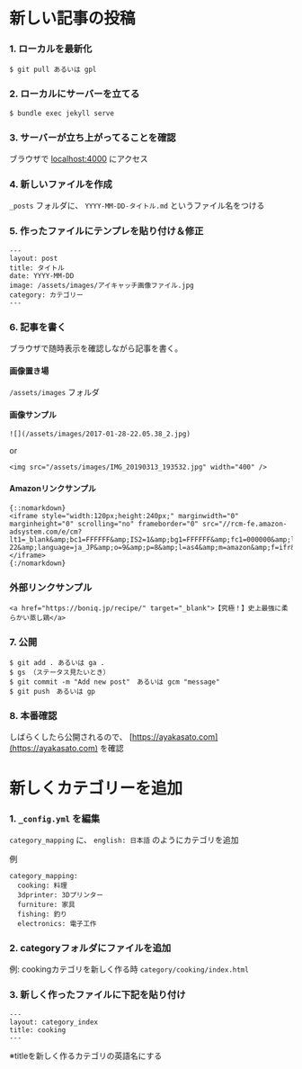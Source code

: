 # 新しい記事の投稿

### 1. ローカルを最新化

```
$ git pull あるいは gpl
```

### 2. ローカルにサーバーを立てる

```
$ bundle exec jekyll serve
```

### 3. サーバーが立ち上がってることを確認

ブラウザで [localhost:4000](localhost:4000) にアクセス

### 4. 新しいファイルを作成

`_posts` フォルダに、 `YYYY-MM-DD-タイトル.md` というファイル名をつける

### 5. 作ったファイルにテンプレを貼り付け＆修正

```
---
layout: post
title: タイトル
date: YYYY-MM-DD
image: /assets/images/アイキャッチ画像ファイル.jpg
category: カテゴリー
---
```

### 6. 記事を書く

ブラウザで随時表示を確認しながら記事を書く。

#### 画像置き場

`/assets/images` フォルダ

#### 画像サンプル

```
![](/assets/images/2017-01-28-22.05.38_2.jpg)
```
or
```
<img src="/assets/images/IMG_20190313_193532.jpg" width="400" />
```

#### Amazonリンクサンプル

```
{::nomarkdown}
<iframe style="width:120px;height:240px;" marginwidth="0" marginheight="0" scrolling="no" frameborder="0" src="//rcm-fe.amazon-adsystem.com/e/cm?lt1=_blank&amp;bc1=FFFFFF&amp;IS2=1&amp;bg1=FFFFFF&amp;fc1=000000&amp;lc1=0000FF&amp;t=sugarayaka-22&amp;language=ja_JP&amp;o=9&amp;p=8&amp;l=as4&amp;m=amazon&amp;f=ifr&amp;ref=as_ss_li_til&amp;asins=B00UKPBXM4&amp;linkId=44073f3790b841b98b36c1a55fae9635"></iframe>
{:/nomarkdown}
```

### 外部リンクサンプル

```
<a href="https://boniq.jp/recipe/" target="_blank">【究極！】史上最強に柔らかい蒸し鶏</a>
```

### 7. 公開

```
$ git add . あるいは ga .
$ gs （ステータス見たいとき）
$ git commit -m "Add new post"　あるいは gcm "message"
$ git push　あるいは gp
```

### 8. 本番確認

しばらくしたら公開されるので、 [https://ayakasato.com](https://ayakasato.com) を確認

# 新しくカテゴリーを追加

### 1. `_config.yml` を編集

`category_mapping` に、 `english: 日本語` のようにカテゴリを追加

例
```
category_mapping:
  cooking: 料理
  3dprinter: 3Dプリンター
  furniture: 家具
  fishing: 釣り
  electronics: 電子工作
```

### 2. categoryフォルダにファイルを追加

例: cookingカテゴリを新しく作る時
`category/cooking/index.html`

### 3. 新しく作ったファイルに下記を貼り付け

```
---
layout: category_index
title: cooking
---
```

※titleを新しく作るカテゴリの英語名にする
